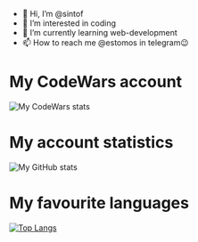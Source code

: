 - 👋 Hi, I’m @sintof
- 👀 I’m interested in coding 
- 🌱 I’m currently learning web-development
- 📫 How to reach me @estomos in telegram😉

<!---
sintof/sintof is a ✨ special ✨ repository because its `README.md` (this file) appears on your GitHub profile.
You can click the Preview link to take a look at your changes.
--->
# My CodeWars account 

![My CodeWars stats](https://www.codewars.com/users/notark/badges/large)

# My account statistics 

![My GitHub stats](https://github-readme-stats.vercel.app/api?username=sintof&show_icons=true&theme=dracula)

# My favourite languages

[![Top Langs](https://github-readme-stats.vercel.app/api/top-langs/?username=sintof)](https://github.com/anuraghazra/github-readme-stats)

